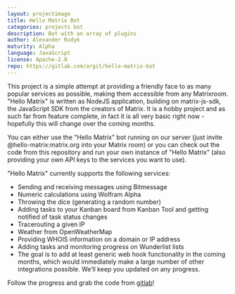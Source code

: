 ```yaml
---
layout: projectimage
title: Hello Matrix Bot
categories: projects bot
description: Bot with an array of plugins
author: Alexander Rudyk
maturity: Alpha
language: JavaScript
license: Apache-2.0
repo: https://gitlab.com/argit/hello-matrix-bot
---
```


This project is a simple attempt at providing a friendly face to as many popular services as possible, making them accessible from any Matrixroom. "Hello Matrix" is written as NodeJS application, building on matrix-js-sdk, the JavaScript SDK from the creators of Matrix. It is a hobby project and as such far from feature complete, in fact it is all very basic right now - hopefully this will change over the coming months.

You can either use the "Hello Matrix" bot running on our server (just invite @hello-matrix:matrix.org into your Matrix room) or you can check out the code from this repository and run your own instance of "Hello Matrix" (also providing your own API keys to the services you want to use).

"Hello Matrix" currently supports the following services:

* Sending and receiving messages using Bitmessage
* Numeric calculations using Wolfram Alpha
* Throwing the dice (generating a random number)
* Adding tasks to your Kanban board from Kanban Tool and getting notified of task status changes
* Tracerouting a given IP
* Weather from OpenWeatherMap
* Providing WHOIS information on a domain or IP address
* Adding tasks and monitoring progress on Wunderlist lists
* The goal is to add at least generic web hook functionality in the coming months, which would immediately make a large number of other integrations possible. We’ll keep you updated on any progress.

Follow the progress and grab the code from [gitlab](https://gitlab.com/argit/hello-matrix-bot)!
